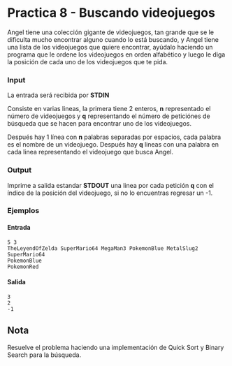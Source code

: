 # Practica 8 - Buscando videojuegos

Angel tiene una colección gigante de videojuegos, tan grande que se le dificulta mucho encontrar alguno cuando lo está buscando, y Angel tiene una lista de los videojuegos que quiere encontrar, ayúdalo haciendo un programa que le ordene los videojuegos en orden alfabético y luego le diga la posición de cada uno de los videojuegos que te pida.

### Input

La entrada será recibida por **STDIN**

Consiste en varias lineas, la primera tiene 2 enteros, **n** representado el número de videojuegos y **q** representando el número de peticiónes de búsqueda que se hacen para encontrar uno de los videojuegos.

Después hay 1 línea con **n** palabras separadas por espacios, cada palabra es el nombre de un videojuego.
Después hay **q** lineas con una palabra en cada linea representando el videojuego que busca Angel.

### Output

Imprime a salida estandar **STDOUT** una linea por cada petición **q** con el índice de la posición del videojuego, si no lo encuentras regresar un -1.

### Ejemplos

#### Entrada
```
5 3
TheLeyendOfZelda SuperMario64 MegaMan3 PokemonBlue MetalSlug2
SuperMario64
PokemonBlue
PokemonRed
```
#### Salida

```
3
2
-1
```

## Nota
Resuelve el problema haciendo una implementación de Quick Sort y Binary Search para la búsqueda.